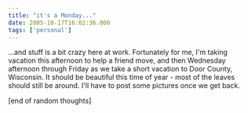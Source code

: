 ```yaml
---
title: "it's a Monday..."
date: 2005-10-17T16:02:36.000
tags: ['personal']
---
```


...and stuff is a bit crazy here at work. Fortunately for me, I'm taking vacation this afternoon to help a friend move, and then Wednesday afternoon through Friday as we take a short vacation to Door County, Wisconsin. It should be beautiful this time of year - most of the leaves should still be around. I'll have to post some pictures once we get back.

\[end of random thoughts\]
